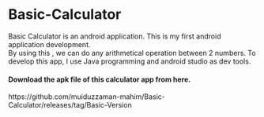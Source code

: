 # Basic-Calculator
Basic Calculator is an android application. This is my first android application development. <br/>
By using this , we can do any arithmetical operation between 2 numbers. To develop this app, I use Java programming and android studio as dev tools. 
<br/>
<h4>Download the apk file of this calculator app from here.</h4>
https://github.com/muiduzzaman-mahim/Basic-Calculator/releases/tag/Basic-Version
